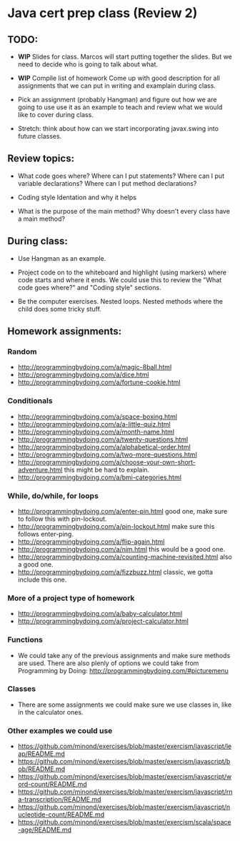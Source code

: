 # Java cert prep class (Review 2)

<style>
@media print {
  pre {
    border: 1px solid gray;
    page-break-inside: avoid;
  }
}

.break {
  page-break-after: always;
}
</style>

## TODO:

- **WIP** Slides for class. Marcos will start putting together the slides. But
  we need to decide who is going to talk about what.

- **WIP** Compile list of homework
  Come up with good description for all assignments that we can put in writing
  and examplain during class.

- Pick an assignment (probably Hangman) and figure out how we are going to use
  use it as an example to teach and review what we would like to cover during
  class.

- Stretch: think about how can we start incorporating javax.swing into future
  classes.


## Review topics:

- What code goes where?
  Where can I put statements?
  Where can I put variable declarations?
  Where can I put method declarations?

- Coding style
  Identation and why it helps

- What is the purpose of the main method?
  Why doesn't every class have a main method?


## During class:

- Use Hangman as an example.

- Project code on to the whiteboard and highlight (using markers) where code
  starts and where it ends. We could use this to review the "What code goes
  where?" and "Coding style" sections.

- Be the computer exercises.
  Nested loops.
  Nested methods where the child does some tricky stuff.


## Homework assignments:

### Random

- http://programmingbydoing.com/a/magic-8ball.html
- http://programmingbydoing.com/a/dice.html
- http://programmingbydoing.com/a/fortune-cookie.html

### Conditionals

- http://programmingbydoing.com/a/space-boxing.html
- http://programmingbydoing.com/a/a-little-quiz.html
- http://programmingbydoing.com/a/month-name.html
- http://programmingbydoing.com/a/twenty-questions.html
- http://programmingbydoing.com/a/alphabetical-order.html
- http://programmingbydoing.com/a/two-more-questions.html
- http://programmingbydoing.com/a/choose-your-own-short-adventure.html this might be hard to explain.
- http://programmingbydoing.com/a/bmi-categories.html

### While, do/while, for loops

- http://programmingbydoing.com/a/enter-pin.html good one, make sure to follow this with pin-lockout.
- http://programmingbydoing.com/a/pin-lockout.html make sure this follows enter-ping.
- http://programmingbydoing.com/a/flip-again.html
- http://programmingbydoing.com/a/nim.html this would be a good one.
- http://programmingbydoing.com/a/counting-machine-revisited.html also a good one.
- http://programmingbydoing.com/a/fizzbuzz.html classic, we gotta include this one.

### More of a project type of homework

- http://programmingbydoing.com/a/baby-calculator.html
- http://programmingbydoing.com/a/project-calculator.html

### Functions

- We could take any of the previous assignments and make sure methods are used.
  There are also plenly of options we could take from Programming by Doing:
  http://programmingbydoing.com/#picturemenu

### Classes

- There are some assignments we could make sure we use classes in, like in the
  calculator ones.

### Other examples we could use

- https://github.com/minond/exercises/blob/master/exercism/javascript/leap/README.md
- https://github.com/minond/exercises/blob/master/exercism/javascript/bob/README.md
- https://github.com/minond/exercises/blob/master/exercism/javascript/word-count/README.md
- https://github.com/minond/exercises/blob/master/exercism/javascript/rna-transcription/README.md
- https://github.com/minond/exercises/blob/master/exercism/javascript/nucleotide-count/README.md
- https://github.com/minond/exercises/blob/master/exercism/scala/space-age/README.md
